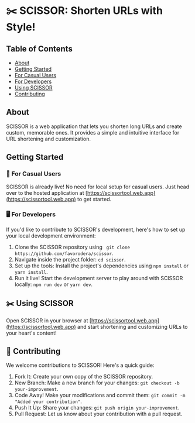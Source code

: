 # ✂️ SCISSOR: Shorten URLs with Style!

## Table of Contents

- [About](#about)
- [Getting Started](#getting-started)
- [For Casual Users](#for-casual-users)
- [For Developers](#for-developers)
- [Using SCISSOR](#using-scissor)
- [Contributing](#contributing)

## About

SCISSOR is a web application that lets you shorten long URLs and create custom, memorable ones. It provides a simple and intuitive interface for URL shortening and customization.

## Getting Started

### 👥 For Casual Users

SCISSOR is already live! No need for local setup for casual users. Just head over to the hosted application at [https://scissortool.web.app](https://scissortool.web.app) to get started.

### 🖥 For Developers

If you'd like to contribute to SCISSOR's development, here's how to set up your local development environment:

1. Clone the SCISSOR repository using ` git clone https://github.com/favorodera/scissor`.
2. Navigate inside the project folder: `cd scissor`.
3. Set up the tools: Install the project's dependencies using `npm install` or `yarn install`.
4. Run it live! Start the development server to play around with SCISSOR locally: `npm run dev` or `yarn dev`.

## ✂️ Using SCISSOR

Open SCISSOR in your browser at [https://scissortool.web.app](https://scissortool.web.app) and start shortening and customizing URLs to your heart's content!

## 🤝 Contributing

We welcome contributions to SCISSOR! Here's a quick guide:

1. Fork It: Create your own copy of the SCISSOR repository.
2. New Branch: Make a new branch for your changes: `git checkout -b your-improvement`.
3. Code Away! Make your modifications and commit them: `git commit -m "Added your contribution"`.
4. Push It Up: Share your changes: `git push origin your-improvement`.
5. Pull Request: Let us know about your contribution with a pull request.
